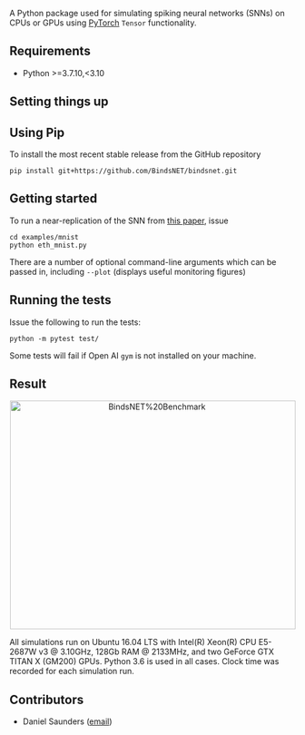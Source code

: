 

A Python package used for simulating spiking neural networks (SNNs) on CPUs or GPUs using [PyTorch](http://pytorch.org/) `Tensor` functionality.



## Requirements

- Python >=3.7.10,<3.10

## Setting things up

## Using Pip
To install the most recent stable release from the GitHub repository

```
pip install git+https://github.com/BindsNET/bindsnet.git
```

## Getting started

To run a near-replication of the SNN from [this paper](https://www.frontiersin.org/articles/10.3389/fncom.2015.00099/full#), issue

```
cd examples/mnist
python eth_mnist.py
```

There are a number of optional command-line arguments which can be passed in, including `--plot` (displays useful monitoring figures)
## Running the tests

Issue the following to run the tests:

```
python -m pytest test/
```

Some tests will fail if Open AI `gym` is not installed on your machine.


## Result

<p align="middle">
<img src="data/task2/result" alt="BindsNET%20Benchmark"  width="503" height="403">
</p>

All simulations run on Ubuntu 16.04 LTS with Intel(R) Xeon(R) CPU E5-2687W v3 @ 3.10GHz, 128Gb RAM @ 2133MHz, and two GeForce GTX TITAN X (GM200) GPUs. Python 3.6 is used in all cases. Clock time was recorded for each simulation run. 



## Contributors

- Daniel Saunders ([email](mailto:djsaunde@cs.umass.edu))
